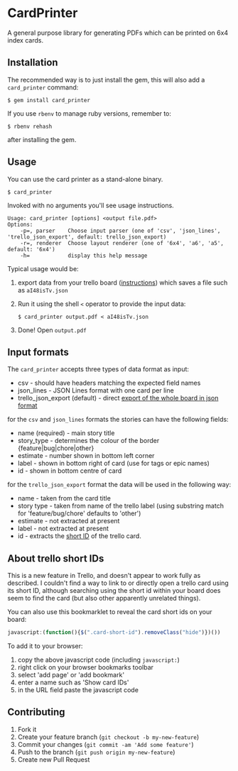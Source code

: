 # CardPrinter

A general purpose library for generating PDFs which can be printed on 6x4
index cards.

## Installation

The recommended way is to just install the gem, this will also add a
`card_printer` command:

    $ gem install card_printer

If you use `rbenv` to manage ruby versions, remember to:

    $ rbenv rehash

after installing the gem.

## Usage

You can use the card printer as a stand-alone binary.

```
$ card_printer
```

Invoked with no arguments you'll see usage instructions.

```
Usage: card_printer [options] <output file.pdf>
Options:
    -p=, parser    Choose input parser (one of 'csv', 'json_lines', 'trello_json_export', default: trello_json_export)
    -r=, renderer  Choose layout renderer (one of '6x4', 'a6', 'a5', default: '6x4')
    -h=            display this help message
```

Typical usage would be:

1. export data from your trello board ([instructions](http://help.trello.com/article/747-exporting-data-from-trello-1)) which saves a file such as `aI48isTv.json`
2. Run it using the shell `<` operator to provide the input data:

    ```
    $ card_printer output.pdf < aI48isTv.json
    ```

3. Done! Open `output.pdf`

## Input formats

The `card_printer` accepts three types of data format as input:

* csv - should have headers matching the expected field names
* json_lines - JSON Lines format with one card per line
* trello_json_export (default) - direct [export of the whole board in json format](http://help.trello.com/article/747-exporting-data-from-trello-1)

for the `csv` and `json_lines` formats the stories can have the following fields:
  * name (required) - main story title
  * story_type - determines the colour of the border {feature|bug|chore|other}
  * estimate - number shown in bottom left corner
  * label - shown in bottom right of card (use for tags or epic names)
  * id - shown in bottom centre of card

for the `trello_json_export` format the data will be used in the following way:

  - name - taken from the card title
  - story type - taken from name of the trello label (using substring match for 'feature/bug/chore' defaults to 'other')
  - estimate - not extracted at present
  - label - not extracted at present
  - id - extracts the [short ID](https://trello.com/c/OvKHeqvC/1003-short-ids-for-cards) of the trello card.

## About trello short IDs

This is a new feature in Trello, and doesn't appear to work fully as
described. I couldn't find a way to link to or directly open a trello card
using its short ID, although searching using the short id within your board
does seem to find the card (but also other apparently unrelated things).

You can also use this bookmarklet to reveal the card short ids on your board:

```javascript
javascript:(function(){$(".card-short-id").removeClass("hide")})())
```

To add it to your browser:

1. copy the above javascript code (including `javascript:`)
2. right click on your browser bookmarks toolbar
3. select 'add page' or 'add bookmark'
4. enter a name such as 'Show card IDs'
5. in the URL field paste the javascript code

## Contributing

1. Fork it
2. Create your feature branch (`git checkout -b my-new-feature`)
3. Commit your changes (`git commit -am 'Add some feature'`)
4. Push to the branch (`git push origin my-new-feature`)
5. Create new Pull Request
